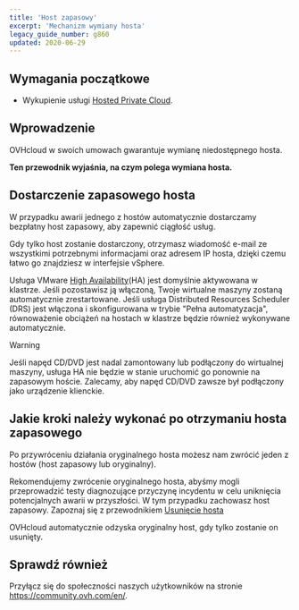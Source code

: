 ```yaml
---
title: 'Host zapasowy'
excerpt: 'Mechanizm wymiany hosta'
legacy_guide_number: g860
updated: 2020-06-29
---
```


## Wymagania początkowe

- Wykupienie usługi [Hosted Private Cloud](https://www.ovhcloud.com/pl/enterprise/products/hosted-private-cloud/).

## Wprowadzenie

OVHcloud w swoich umowach gwarantuje wymianę niedostępnego hosta.

**Ten przewodnik wyjaśnia, na czym polega wymiana hosta.**

## Dostarczenie zapasowego hosta

W przypadku awarii jednego z hostów automatycznie dostarczamy bezpłatny host zapasowy, aby zapewnić ciągłość usług. 

Gdy tylko host zostanie dostarczony, otrzymasz wiadomość e-mail ze wszystkimi potrzebnymi informacjami oraz adresem IP hosta, dzięki czemu łatwo go znajdziesz w interfejsie vSphere.

Usługa VMware [High Availability](/pages/hosted_private_cloud/hosted_private_cloud_powered_by_vmware/vmware_ha_high_availability)(HA) jest domyślnie aktywowana w klastrze. Jeśli pozostawisz ją włączoną, Twoje wirtualne maszyny zostaną automatycznie zrestartowane. Jeśli usługa Distributed Resources Scheduler (DRS) jest włączona i skonfigurowana w trybie "Pełna automatyzacja", równoważenie obciążeń na hostach w klastrze będzie również wykonywane automatycznie.

> [!warning]
> 
> Jeśli napęd CD/DVD jest nadal zamontowany lub podłączony do wirtualnej maszyny, usługa HA nie będzie w stanie uruchomić go ponownie na zapasowym hoście. Zalecamy, aby napęd CD/DVD zawsze był podłączony jako urządzenie klienckie.
>

## Jakie kroki należy wykonać po otrzymaniu hosta zapasowego

Po przywróceniu działania oryginalnego hosta możesz nam zwrócić jeden z hostów (host zapasowy lub oryginalny).

Rekomendujemy zwrócenie oryginalnego hosta, abyśmy mogli przeprowadzić testy diagnozujące przyczynę incydentu w celu uniknięcia potencjalnych awarii w przyszłości. W tym przypadku zachowasz host zapasowy. Zapoznaj się z przewodnikiem [Usunięcie hosta](/pages/hosted_private_cloud/hosted_private_cloud_powered_by_vmware/delete_host)

OVHcloud automatycznie odzyska oryginalny host, gdy tylko zostanie on usunięty.

## Sprawdź również

Przyłącz się do społeczności naszych użytkowników na stronie <https://community.ovh.com/en/>.
